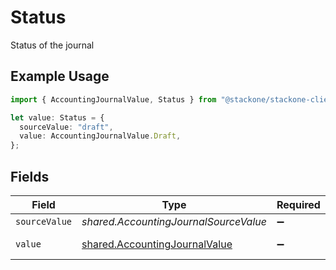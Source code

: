 # Status

Status of the journal

## Example Usage

```typescript
import { AccountingJournalValue, Status } from "@stackone/stackone-client-ts/sdk/models/shared";

let value: Status = {
  sourceValue: "draft",
  value: AccountingJournalValue.Draft,
};
```

## Fields

| Field                                                                                 | Type                                                                                  | Required                                                                              | Description                                                                           | Example                                                                               |
| ------------------------------------------------------------------------------------- | ------------------------------------------------------------------------------------- | ------------------------------------------------------------------------------------- | ------------------------------------------------------------------------------------- | ------------------------------------------------------------------------------------- |
| `sourceValue`                                                                         | *shared.AccountingJournalSourceValue*                                                 | :heavy_minus_sign:                                                                    | N/A                                                                                   | draft                                                                                 |
| `value`                                                                               | [shared.AccountingJournalValue](../../../sdk/models/shared/accountingjournalvalue.md) | :heavy_minus_sign:                                                                    | The journal status                                                                    | draft                                                                                 |
